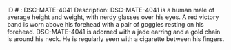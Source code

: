 ID # : DSC-MATE-4041
Description: DSC-MATE-4041 is a human male of average height and weight, with nerdy glasses over his eyes. A red victory band is worn above his forehead with a pair of goggles resting on his forehead. DSC-MATE-4041 is adorned with a jade earring and a gold chain is around his neck. He is regularly seen with a cigarette between his fingers.